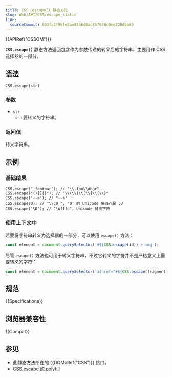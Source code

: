 ```yaml
---
title: CSS：escape() 静态方法
slug: Web/API/CSS/escape_static
l10n:
  sourceCommit: 893fa1f55fe2ae8366d0ac85f936c0ee228d9a63
---
```


{{APIRef("CSSOM")}}

**`CSS.escape()`** 静态方法返回包含作为参数传递的转义后的字符串，主要用作 CSS 选择器的一部分。

## 语法

```js-nolint
CSS.escape(str)
```

### 参数

- `str`
  - : 要转义的字符串。

### 返回值

转义字符串。

## 示例

### 基础结果

```js-nolint
CSS.escape(".foo#bar"); // "\\.foo\\#bar"
CSS.escape("()[]{}"); // "\\(\\)\\[\\]\\{\\}"
CSS.escape('--a'); // "--a"
CSS.escape(0); // "\\30 ", '0' 的 Unicode 编码点是 30
CSS.escape('\0'); // "\ufffd", Unicode 替换字符
```

### 使用上下文中

若要将字符串转义为选择器的一部分，可以使用 `escape()` 方法：

```js
const element = document.querySelector(`#${CSS.escape(id)} > img`);
```

尽管 `escape()` 方法也可用于转义字符串，不过它转义的字符并不是严格意义上需要转义的字符：

```js
const element = document.querySelector(`a[href="#${CSS.escape(fragment)}"]`);
```

## 规范

{{Specifications}}

## 浏览器兼容性

{{Compat}}

## 参见

- 此静态方法所在的 {{DOMxRef("CSS")}} 接口。
- [CSS.escape 的 polyfill](https://github.com/mathiasbynens/CSS.escape/blob/master/css.escape.js)
